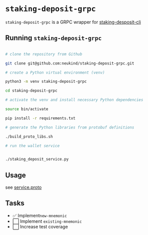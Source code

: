 
# `staking-deposit-grpc`


`staking-deposit-grpc` is a GRPC wrapper for [staking-desposit-cli](https://github.com/ethereum/staking-deposit-cli)


## Running `staking-deposit-grpc`

```bash

# clone the repository from Github

git clone git@github.com:neukind/staking-deposit-grpc.git

# create a Python virtual environment (venv)

python3 -m venv staking-deposit-grpc

cd staking-deposit-grpc

# activate the venv and install necessary Python dependencies

source bin/activate

pip install -r requirements.txt

# generate the Python libraries from protobuf definitions

./build_proto_libs.sh

# run the wallet service


./staking_deposit_service.py
```

## Usage 

see [service.proto](https://github.com/neukind/staking-deposit-grpc/blob/main/include/proto/service.proto)

## Tasks

 - :white_check_mark: Implement`new-mnemonic` 
 - :white_large_square: Implement `existing-mnemonic`  
 - :white_large_square: Increase test coverage
